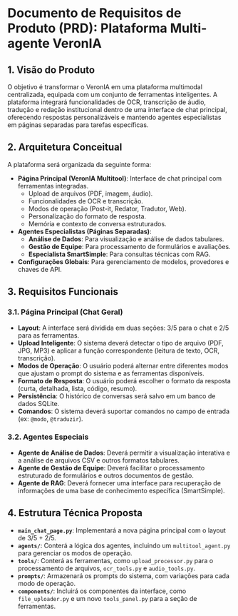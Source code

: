 # Documento de Requisitos de Produto (PRD): Plataforma Multi-agente VeronIA

## 1. Visão do Produto

O objetivo é transformar o VeronIA em uma plataforma multimodal centralizada, equipada com um conjunto de ferramentas inteligentes. A plataforma integrará funcionalidades de OCR, transcrição de áudio, tradução e redação institucional dentro de uma interface de chat principal, oferecendo respostas personalizáveis e mantendo agentes especialistas em páginas separadas para tarefas específicas.

## 2. Arquitetura Conceitual

A plataforma será organizada da seguinte forma:

- **Página Principal (VeronIA Multitool)**: Interface de chat principal com ferramentas integradas.
    - Upload de arquivos (PDF, imagem, áudio).
    - Funcionalidades de OCR e transcrição.
    - Modos de operação (Post-it, Redator, Tradutor, Web).
    - Personalização do formato de resposta.
    - Memória e contexto de conversa estruturados.
- **Agentes Especialistas (Páginas Separadas)**:
    - **Análise de Dados**: Para visualização e análise de dados tabulares.
    - **Gestão de Equipe**: Para processamento de formulários e avaliações.
    - **Especialista SmartSimple**: Para consultas técnicas com RAG.
- **Configurações Globais**: Para gerenciamento de modelos, provedores e chaves de API.

## 3. Requisitos Funcionais

### 3.1. Página Principal (Chat Geral)

- **Layout**: A interface será dividida em duas seções: 3/5 para o chat e 2/5 para as ferramentas.
- **Upload Inteligente**: O sistema deverá detectar o tipo de arquivo (PDF, JPG, MP3) e aplicar a função correspondente (leitura de texto, OCR, transcrição).
- **Modos de Operação**: O usuário poderá alternar entre diferentes modos que ajustam o prompt do sistema e as ferramentas disponíveis.
- **Formato de Resposta**: O usuário poderá escolher o formato da resposta (curta, detalhada, lista, código, resumo).
- **Persistência**: O histórico de conversas será salvo em um banco de dados SQLite.
- **Comandos**: O sistema deverá suportar comandos no campo de entrada (ex: `@modo`, `@traduzir`).

### 3.2. Agentes Especiais

- **Agente de Análise de Dados**: Deverá permitir a visualização interativa e a análise de arquivos CSV e outros formatos tabulares.
- **Agente de Gestão de Equipe**: Deverá facilitar o processamento estruturado de formulários e outros documentos de gestão.
- **Agente de RAG**: Deverá fornecer uma interface para recuperação de informações de uma base de conhecimento específica (SmartSimple).

## 4. Estrutura Técnica Proposta

- **`main_chat_page.py`**: Implementará a nova página principal com o layout de 3/5 + 2/5.
- **`agents/`**: Conterá a lógica dos agentes, incluindo um `multitool_agent.py` para gerenciar os modos de operação.
- **`tools/`**: Conterá as ferramentas, como `upload_processor.py` para o processamento de arquivos, `ocr_tools.py` e `audio_tools.py`.
- **`prompts/`**: Armazenará os prompts do sistema, com variações para cada modo de operação.
- **`components/`**: Incluirá os componentes da interface, como `file_uploader.py` e um novo `tools_panel.py` para a seção de ferramentas.